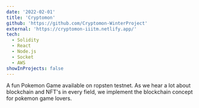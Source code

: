 ```yaml
---
date: '2022-02-01'
title: 'Cryptomon'
github: 'https://github.com/Cryptomon-WinterProject'
external: 'https://cryptomon-iiitm.netlify.app/'
tech:
  - Solidity
  - React
  - Node.js
  - Socket
  - AWS
showInProjects: false
---
```


A fun Pokemon Game available on ropsten testnet. As we hear a lot about blockchain and NFT's in every field, we implement the blockchain concept for pokemon game lovers.
